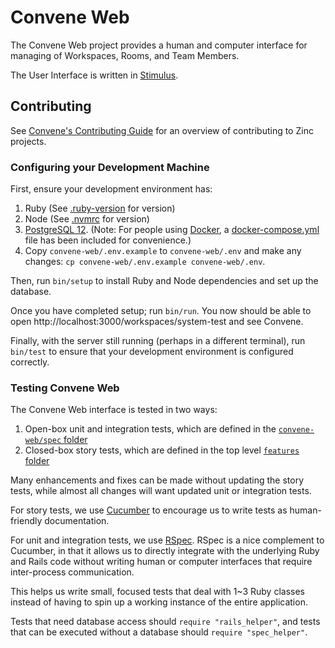 # Convene Web

The Convene Web project provides a human and computer interface for managing of
Workspaces, Rooms, and Team Members.

The User Interface is written in [Stimulus](https://stimulusjs.org/).

## Contributing

See [Convene's Contributing Guide](../CONTRIBUTING.md) for an overview of
contributing to Zinc projects.

### Configuring your Development Machine

First, ensure your development environment has:

1. Ruby (See [.ruby-version](./.ruby-version) for version)
1. Node (See [.nvmrc](./.nvmrc) for version)
1. [PostgreSQL 12]. (Note: For people using [Docker], a [docker-compose.yml]
   file has been included for convenience.)
1. Copy `convene-web/.env.example` to `convene-web/.env` and make any changes: `cp convene-web/.env.example
   convene-web/.env`.

Then, run `bin/setup` to install Ruby and Node dependencies and set up the
database.

Once you have completed setup; run `bin/run`. You now should be able to open
http://localhost:3000/workspaces/system-test and see Convene.

Finally, with the server still running (perhaps in a different terminal), run
`bin/test` to ensure that your development environment is configured correctly.

[PostgreSQL 12]: https://www.postgresql.org/download/
[Docker]: https://www.docker.com
[docker-compose.yml]: ../docker-compose.yml
[.env.example]: ./.env.example

### Testing Convene Web

The Convene Web interface is tested in two ways:

1. Open-box unit and integration tests, which are defined in the
   [`convene-web/spec` folder](./spec)
2. Closed-box story tests, which are defined in the top level
   [`features` folder](../features)

Many enhancements and fixes can be made without updating the story tests, while
almost all changes will want updated unit or integration tests.

For story tests, we use [Cucumber] to encourage us to write tests as
human-friendly documentation.

For unit and integration tests, we use [RSpec]. RSpec is a nice complement to
Cucumber, in that it allows us to directly integrate with the underlying Ruby
and Rails code without writing human or computer interfaces that require
inter-process communication.

This helps us write small, focused tests that deal with 1~3 Ruby classes instead
of having to spin up a working instance of the entire application.

Tests that need database access should `require "rails_helper"`, and tests that
can be executed without a database should `require "spec_helper"`.

[rspec]: https://rspec.info/
[cucumber]: https://cucumber.io/
